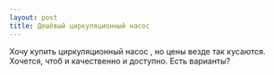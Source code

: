 ```yaml
---
layout: post 
title: Дешёвый циркуляционный насос  
--- 
```

Хочу купить циркуляционный насос , но цены везде так кусаются. Хочется, чтоб и качественно и доступно. Есть варианты?